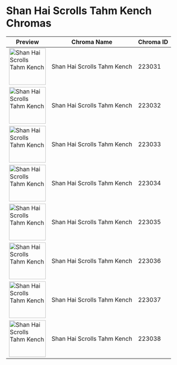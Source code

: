# Shan Hai Scrolls Tahm Kench Chromas

| Preview | Chroma Name | Chroma ID |
|---|---|---|
| <img src='https://raw.communitydragon.org/latest/plugins/rcp-be-lol-game-data/global/default/v1/champion-chroma-images/223/223031.png' alt='Shan Hai Scrolls Tahm Kench' width='100'> | Shan Hai Scrolls Tahm Kench | 223031 |
| <img src='https://raw.communitydragon.org/latest/plugins/rcp-be-lol-game-data/global/default/v1/champion-chroma-images/223/223032.png' alt='Shan Hai Scrolls Tahm Kench' width='100'> | Shan Hai Scrolls Tahm Kench | 223032 |
| <img src='https://raw.communitydragon.org/latest/plugins/rcp-be-lol-game-data/global/default/v1/champion-chroma-images/223/223033.png' alt='Shan Hai Scrolls Tahm Kench' width='100'> | Shan Hai Scrolls Tahm Kench | 223033 |
| <img src='https://raw.communitydragon.org/latest/plugins/rcp-be-lol-game-data/global/default/v1/champion-chroma-images/223/223034.png' alt='Shan Hai Scrolls Tahm Kench' width='100'> | Shan Hai Scrolls Tahm Kench | 223034 |
| <img src='https://raw.communitydragon.org/latest/plugins/rcp-be-lol-game-data/global/default/v1/champion-chroma-images/223/223035.png' alt='Shan Hai Scrolls Tahm Kench' width='100'> | Shan Hai Scrolls Tahm Kench | 223035 |
| <img src='https://raw.communitydragon.org/latest/plugins/rcp-be-lol-game-data/global/default/v1/champion-chroma-images/223/223036.png' alt='Shan Hai Scrolls Tahm Kench' width='100'> | Shan Hai Scrolls Tahm Kench | 223036 |
| <img src='https://raw.communitydragon.org/latest/plugins/rcp-be-lol-game-data/global/default/v1/champion-chroma-images/223/223037.png' alt='Shan Hai Scrolls Tahm Kench' width='100'> | Shan Hai Scrolls Tahm Kench | 223037 |
| <img src='https://raw.communitydragon.org/latest/plugins/rcp-be-lol-game-data/global/default/v1/champion-chroma-images/223/223038.png' alt='Shan Hai Scrolls Tahm Kench' width='100'> | Shan Hai Scrolls Tahm Kench | 223038 |
